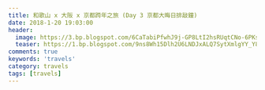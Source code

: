 ```yaml
---
title: 和歌山 x 大阪 x 京都跨年之旅 (Day 3 京都大晦日排敲鐘)
date: 2018-1-20 19:03:00
header:
  image: https://3.bp.blogspot.com/6CaTabiPfwhJ9j-GP8LtI2hsRUqtCNo-6PKsFK7aL9BvBbOf_frJmidTUj1voNuOu4kMR13gN2Q=s1600
  teaser: https://1.bp.blogspot.com/9ns8Wh15Dlh2U6LNDJxALQ7SytXmlgYY_Y8RUsjrWpeGn5Jl0stJHIHj-0K420tLWwAyJjrY0S4=s1600
comments: true
keywords: 'travels'
category: travels
tags: [travels]
---
```

